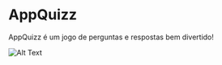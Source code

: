 # AppQuizz
AppQuizz é um jogo de perguntas e respostas bem divertido!



![Alt Text](https://github.com/{user-images}/{githubusercontent.com}/27358198/{branch}/path/to/66502768-4f6f4200-ea9c-11e9-9563-8a7cf88c842.png)

